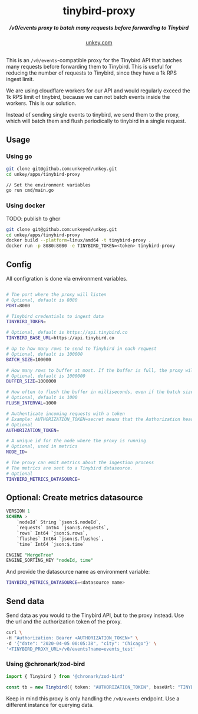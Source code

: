 


<div align="center">
    <h1 align="center">tinybird-proxy</h1>
    <h5>/v0/events proxy to batch many requests before forwarding to Tinybird</h5>
</div>

<div align="center">
  <a href="https://unkey.com">unkey.com</a>
</div>
<br/>


This is an `/v0/events`-compatible proxy for the Tinybird API that batches many requests before forwarding them to Tinybird. This is useful for reducing the number of requests to Tinybird, since they have a 1k RPS ingest limit.

We are using cloudflare workers for our API and would regularly exceed the 1k RPS limit of tinybird, because we can not batch events inside the workers.
This is our solution.

Instead of sending single events to tinybird, we send them to the proxy, which will batch them and flush periodically to tinybird in a single request.


## Usage

### Using go

```bash
git clone git@github.com:unkeyed/unkey.git
cd unkey/apps/tinybird-proxy

// Set the environment variables
go run cmd/main.go
```

### Using docker

TODO: publish to ghcr

```bash
git clone git@github.com:unkeyed/unkey.git
cd unkey/apps/tinybird-proxy
docker build --platform=linux/amd64 -t tinybird-proxy .
docker run -p 8080:8080 -e TINYBIRD_TOKEN=<token> tinybird-proxy
```

## Config
All configration is done via environment variables.

```bash

# The port where the proxy will listen
# Optional, default is 8080
PORT=8080

# Tinybird credentials to ingest data
TINYBIRD_TOKEN=

# Optional, default is https://api.tinybird.co
TINYBIRD_BASE_URL=https://api.tinybird.co

# Up to how many rows to send to Tinybird in each request
# Optional, default is 100000
BATCH_SIZE=100000

# How many rows to buffer at most. If the buffer is full, the proxy will not accept more data until it's flushed
# Optional, default is 1000000
BUFFER_SIZE=1000000

# How often to flush the buffer in milliseconds, even if the batch size is not reached
# Optional, default is 1000
FLUSH_INTERVAL=1000

# Authenticate incoming requests with a token
# Example: AUTHORIZATION_TOKEN=secret means that the Authorization header must be set to "Bearer secret"
# Optional
AUTHORIZATION_TOKEN=

# A unique id for the node where the proxy is running
# Optional, used in metrics
NODE_ID=

# The proxy can emit metrics about the ingestion process
# The metrics are sent to a Tinybird datasource.
# Optional
TINYBIRD_METRICS_DATASOURCE=
  ```



## Optional: Create metrics datasource

```sql
VERSION 1
SCHEMA >
    `nodeId` String `json:$.nodeId`,
    `requests` Int64 `json:$.requests`,
    `rows` Int64 `json:$.rows`,
    `flushes` Int64 `json:$.flushes`,
    `time` Int64 `json:$.time`

ENGINE "MergeTree"
ENGINE_SORTING_KEY "nodeId, time"
```

And provide the datasource name as environment variable:
```bash
TINYBIRD_METRICS_DATASOURCE=<datasource name>
```

## Send data

Send data as you would to the Tinybird API, but to the proxy instead.
Use the url and the authorization token of the proxy.

```bash
curl \
-H "Authorization: Bearer <AUTHORIZATION_TOKEN>" \
-d '{"date": "2020-04-05 00:05:38", "city": "Chicago"}' \
'<TINYBIRD_PROXY_URL>/v0/events?name=events_test'
```

### Using @chronark/zod-bird


```ts
import { Tinybird } from '@chronark/zod-bird'

const tb = new Tinybird({ token: "AUTHORIZATION_TOKEN", baseUrl: "TINYBIRD_PROXY_URL" })
```

Keep in mind this proxy is only handling the `/v0/events` endpoint. Use a different instance for querying data.
